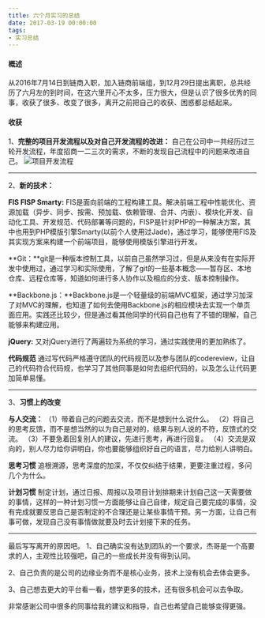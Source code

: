 ```yaml
---
title: 六个月实习的总结
date: 2017-03-19 00:00:00
tags:
- 实习总结
---
```


#### 概述
从2016年7月14日到链商入职，加入链商前端组，到12月29日提出离职，总共经历了六月左的到时间，在这六里开心不太多，压力很大，但是认识了很多优秀的同事，收获了很多、改变了很多，离开之前把自己的收获、困惑都总结起来。

<!-- more -->

#### 收获
1、**完整的项目开发流程以及对自己开发流程的改进：**
自己在公司中一共经历过三轮开发流程，年度招商一二三次的需求，不断的发现自己流程中的问题来改进自己。
![项目开发流程](/images/20170118/17.png)

*****
2、**新的技术：**

**FIS FISP Smarty:** FIS是面向前端的工程构建工具。解决前端工程中性能优化、资源加载（异步、同步、按需、预加载、依赖管理、合并、内嵌）、模块化开发、自动化工具、开发规范、代码部署等问题的，FISP是针对PHP的一种解决方案，其中也用到PHP模版引擎Smarty(以前个人使用过Jade)，通过学习，能够使用FIS及其实现方案来构建一个前端项目，能够使用模版引擎进行开发。

**Git：**git是一种版本控制工具，以前自己虽然学习过，但是从来没有在实际开发中使用过，通过学习和实际使用，了解了git的一些基本概念——暂存区、本地仓库、远程仓库等，知道如何进行多人协作以及相应的分支、版本控制操作。

**Backbone.js：**Backbone.js是一个轻量级的前端MVC框架，通过学习加深了对MVC的理解，也知道了如何去使用Backbone.js的相应模块去实现一个单页面应用。实践还比较少，但是通过看其他同学的代码自己也有了不错的理解，自己能够来构建应用。

**jQuery:** 又对jQuery进行了两遍较为系统的学习，通过实践使用的更加熟练了。

**代码规范**
通过写代码严格遵守团队的代码规范以及参与团队的codereview，让自己的代码符合代码规，也学习了其他同事是如何去组织代码的，以及怎么让代码更加简单易懂。
******
3、**习惯上的改变**

**与人交流：**
（1）带着自己的问题去交流，而不是想到什么说什么。
（2）将自己的思考反馈，而不是想当然的以为自己是对的，结果与别人说的不符，反馈式的交流。
（3）不要急着回复别人的建议，先进行思考，再进行回复。
（4）交流是双向的，别人尽力给你讲明白，你也要能够组织好自己的语言，尽力给别人讲明白。

**思考习惯**
追根溯源，思考深度的加深，不仅仅纠结于结果，更要注重过程，多问几个为什么。

**计划习惯**
制定计划，通过日报、周报以及项目计划排期来计划自己这一天需要做的事情，这样的一种计划习惯一方面能够让自己自律，规定自己要完成的事情，没有完成就要反思自己是否制定的不合理还是让某些事情干预。另一方面，让自己有事可做，发现自己没有事情做就要及时去计划接下来的任务。

*****
最后写写离开的原因吧。
1、自己确实没有达到团队的一个要求，杰哥是一个高要求的人，主观性比较强吧，自己的一些成长并没有得到认同。

2、自己负责的是公司的边缘业务而不是核心业务，技术上没有机会去体会更多。

3、自己想去更大的平台看一看，想学更多的技术，还有很多机会可以去争取。

非常感谢公司中很多的同事给我的建议和指导，自己也希望自己能够变得更强。
